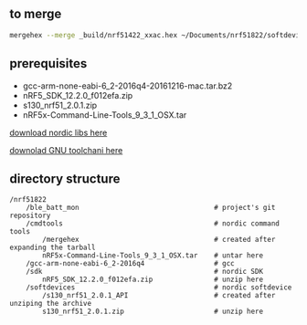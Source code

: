## to merge
```bash
mergehex --merge _build/nrf51422_xxac.hex ~/Documents/nrf51822/softdevices/s130_nrf51_2.0.1_softdevice.hex --output _build/uart.hex
```

## prerequisites
* gcc-arm-none-eabi-6_2-2016q4-20161216-mac.tar.bz2
* nRF5_SDK_12.2.0_f012efa.zip
* s130_nrf51_2.0.1.zip
* nRF5x-Command-Line-Tools_9_3_1_OSX.tar

[download nordic libs here](http://www.nordicsemi.com/eng/Products/Bluetooth-low-energy/nRF51822#Downloads)

[downolad GNU toolchani here](https://developer.arm.com/open-source/gnu-toolchain/gnu-rm/downloads)

## directory structure
```
/nrf51822
    /ble_batt_mon                                 # project's git repository
    /cmdtools                                     # nordic command tools
        /mergehex                                 # created after expanding the tarball
        nRF5x-Command-Line-Tools_9_3_1_OSX.tar    # untar here
    /gcc-arm-none-eabi-6_2-2016q4                 # gcc
    /sdk                                          # nordic SDK
        nRF5_SDK_12.2.0_f012efa.zip               # unzip here
    /softdevices                                  # nordic softdevice
        /s130_nrf51_2.0.1_API                     # created after unziping the archive
        s130_nrf51_2.0.1.zip                      # unzip here
```

